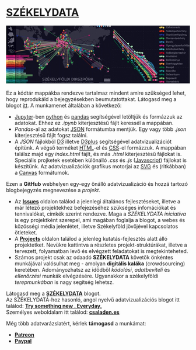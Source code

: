 [SZÉKELYDATA](http://csaladenes.egologo.ro/)
========
[![Alt text](header.jpg "Optional title")](http://csaladenes.egologo.ro/)  
  
Ez a kódtár mappákba rendezve tartalmaz mindent amire szükséged lehet, hogy reprodukáld a bejegyzésekben beumutatottakat. 
Látogasd meg a blogot [itt](http://csaladenes.egologo.ro/). 
A munkamenet általában a következő:
  - [Jupyter](http://jupyter.org)-ben [python](http://python.org) és [pandas](http://pandas.pydata.org) segítségével letöltjük és formázzuk az adatokat. Ehhez ez _.ipynb_ kiterjesztésű fájlt keressél a mappában.
  - _Pandas_-al az adatokat [JSON](http://json.org) formátumba mentjük. Egy vagy több _.json_ kiterjesztésű fájlt fogsz találni.
  - A _JSON_ fájlokból [D3](http://d3js.org) illetve [D3plus](http://d3plus.org) segítségével adatvizualizációt építünk. A végső terméket [HTML](https://www.w3schools.com/html/default.asp)-el és [CSS](https://www.w3schools.com/html/html_css.asp)-el formázzuk. A mappában  találsz majd egy _index.html_ fájlt, és más _.html_ kiterjesztésű fájlokat is. Speciális projketek esetében különálló _.css_ és _.js_ ([Javascript](https://www.javascript.com/)) fájlokat is készítünk. Az adatvizualizációk grafikus motorjai az [SVG](https://www.w3schools.com/html/html5_svg.asp) és (ritkábban) a [Canvas](https://www.w3schools.com/html/html5_canvas.asp) formátumok.
  
Ezen a __GitHub__ webhelyen egy-egy önálló adatvizualizáció és hozzá tartozó blogbejegyzés megnevezése a _projekt_. 

- Az __[Issues](https://github.com/csaladenes/szekelydata/issues)__ oldalon találod a jelenlegi általános fejlesztéseket, illetve a már létező projektekhez befejezéséhez szükséges infomációkat és tennivalókat, címkék szerint rendezve. Maga a _SZÉKELYDATA iniciatíva_ is egy projektként szerepel, ami magában foglalja a blogot, a webes és közösségi média jelenlétet, illetve Székelyföld jövőjével kapcsolatos ötleteket. 
- A __[Projects](https://github.com/csaladenes/szekelydata/projects)__ oldalon találod a jelenleg kutatás-fejlesztés alatt álló projektetket. Nevükre kattintva a részletes projekt-struktúrákat, illetve a tervezett, folyamatban levő és elvégzett feladatokat is megtekinteheted. 
- Számos projekt csak az odaadó __SZÉKELYDATA__ követők önkéntes munkájával valósulhat meg - amolyan __digitális kaláka__ (crowdsourcing) keretében. Adományozhatsz az idődből _kódolási_, _adatbeviteli_ és _ellenőrzési_ munkák elvégzésére. Ugyanakkor a székelyföldi _terepmunkában_ is nagy segítség lehetsz.

Látogasd meg a __[SZÉKELYDATA](http://szekelydata.csaladen.es)__ blogot.  
Az SZÉKELYDATÁ-hoz hasonló, angol nyelvű adatvizualizációs blogot itt találod: __[Try something new . Everyday.](http://blog.csaladen.es)__  
Személyes weboldalam itt találod: __[csaladen.es](http://csaladen.es)__
  
Még több adatvarázslatért, kérlek __támogasd__ a munkámat:
  - __[Patreon](https://www.patreon.com/szekelydata)__
  - __[Paypal](https://www.paypal.com/cgi-bin/webscr?cmd=_s-xclick&hosted_button_id=LDXE7C6W7S85N)__
  


